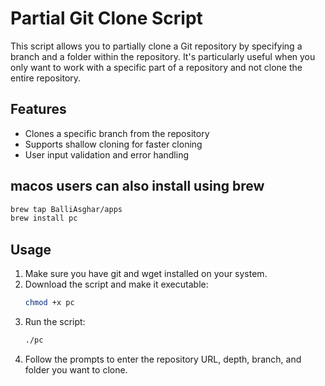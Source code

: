 # Partial Git Clone Script

This script allows you to partially clone a Git repository by specifying a branch and a folder within the repository. It's particularly useful when you only want to work with a specific part of a repository and not clone the entire repository.

## Features

- Clones a specific branch from the repository
- Supports shallow cloning for faster cloning
- User input validation and error handling

## macos users can also install using brew

```bash
brew tap BalliAsghar/apps
brew install pc
```

## Usage

1. Make sure you have git and wget installed on your system.
2. Download the script and make it executable:
   ```bash
   chmod +x pc
   ```
3. Run the script:
   ```bash
   ./pc
   ```
4. Follow the prompts to enter the repository URL, depth, branch, and folder you want to clone.
